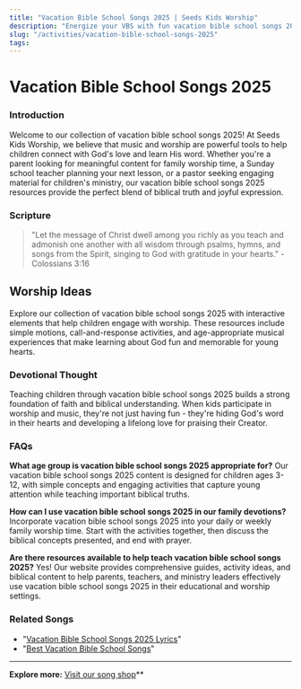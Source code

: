 ```yaml
---
title: "Vacation Bible School Songs 2025 | Seeds Kids Worship"
description: "Energize your VBS with fun vacation bible school songs 2025. Engaging worship music and activities for summer children's ministry."
slug: "/activities/vacation-bible-school-songs-2025"
tags:
---
```


# Vacation Bible School Songs 2025

### Introduction

Welcome to our collection of vacation bible school songs 2025! At Seeds Kids Worship, we believe that music and worship are powerful tools to help children connect with God's love and learn His word. Whether you're a parent looking for meaningful content for family worship time, a Sunday school teacher planning your next lesson, or a pastor seeking engaging material for children's ministry, our vacation bible school songs 2025 resources provide the perfect blend of biblical truth and joyful expression.

### Scripture

> "Let the message of Christ dwell among you richly as you teach and admonish one another with all wisdom through psalms, hymns, and songs from the Spirit, singing to God with gratitude in your hearts." - Colossians 3:16

## Worship Ideas

Explore our collection of vacation bible school songs 2025 with interactive elements that help children engage with worship. These resources include simple motions, call-and-response activities, and age-appropriate musical experiences that make learning about God fun and memorable for young hearts.

### Devotional Thought

Teaching children through vacation bible school songs 2025 builds a strong foundation of faith and biblical understanding. When kids participate in worship and music, they're not just having fun - they're hiding God's word in their hearts and developing a lifelong love for praising their Creator.

### FAQs

**What age group is vacation bible school songs 2025 appropriate for?**
Our vacation bible school songs 2025 content is designed for children ages 3-12, with simple concepts and engaging activities that capture young attention while teaching important biblical truths.

**How can I use vacation bible school songs 2025 in our family devotions?**
Incorporate vacation bible school songs 2025 into your daily or weekly family worship time. Start with the activities together, then discuss the biblical concepts presented, and end with prayer.

**Are there resources available to help teach vacation bible school songs 2025?**
Yes! Our website provides comprehensive guides, activity ideas, and biblical content to help parents, teachers, and ministry leaders effectively use vacation bible school songs 2025 in their educational and worship settings.

### Related Songs

- "[Vacation Bible School Songs 2025 Lyrics](/activities/vacation-bible-school-songs-2025-lyrics/)"
- "[Best Vacation Bible School Songs](/activities/best-vacation-bible-school-songs/)"

---

**Explore more:** [Visit our song shop](https://seedskidsworship.com/shop)**

<!-- Schema Markup -->
<script type="application/ld+json">
{
  "@context": "https://schema.org",
  "@type": "MusicRecording",
  "name": "Vacation Bible School Songs 2025",
  "byArtist": {
    "@type": "MusicGroup",
    "name": "Seeds Kids Worship"
  },
  "isFamilyFriendly": true,
  "url": "https://seedskidsworship.com/activities/vacation-bible-school-songs-2025/"
}
</script>